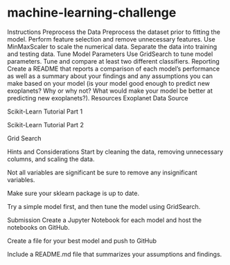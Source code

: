 # machine-learning-challenge

Instructions
Preprocess the Data
Preprocess the dataset prior to fitting the model.
Perform feature selection and remove unnecessary features.
Use MinMaxScaler to scale the numerical data.
Separate the data into training and testing data.
Tune Model Parameters
Use GridSearch to tune model parameters.
Tune and compare at least two different classifiers.
Reporting
Create a README that reports a comparison of each model’s performance as well as a summary about your findings and any assumptions you can make based on your model (is your model good enough to predict new exoplanets? Why or why not? What would make your model be better at predicting new exoplanets?).
Resources
Exoplanet Data Source

Scikit-Learn Tutorial Part 1

Scikit-Learn Tutorial Part 2

Grid Search

Hints and Considerations
Start by cleaning the data, removing unnecessary columns, and scaling the data.

Not all variables are significant be sure to remove any insignificant variables.

Make sure your sklearn package is up to date.

Try a simple model first, and then tune the model using GridSearch.

Submission
Create a Jupyter Notebook for each model and host the notebooks on GitHub.

Create a file for your best model and push to GitHub

Include a README.md file that summarizes your assumptions and findings.
